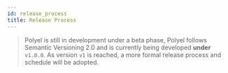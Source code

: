 ```yaml
---
id: release_process
title: Release Process
---
```


> Polyel is still in development under a beta phase, Polyel follows Semantic Versioning 2.0 and is currently being developed **under** `v1.0.0`. As version `v1` is reached, a more formal release process and schedule will be adopted.